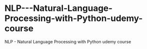 # NLP---Natural-Language-Processing-with-Python-udemy-course
NLP - Natural Language Processing with Python udemy course
